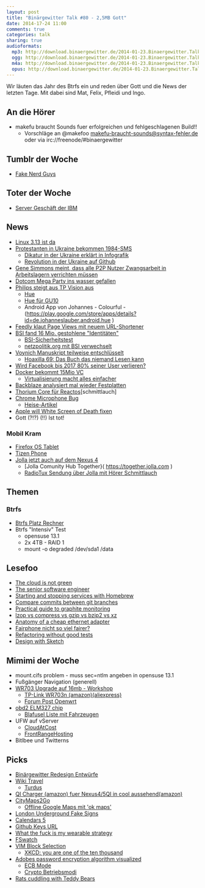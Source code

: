```yaml
---
layout: post
title: "Binärgewitter Talk #80 - 2,5MB Gott"
date: 2014-17-24 11:00
comments: true
categories: talk
sharing: true
audioformats:
  mp3: http://download.binaergewitter.de/2014-01-23.Binaergewitter.Talk.80.mp3
  ogg: http://download.binaergewitter.de/2014-01-23.Binaergewitter.Talk.80.ogg
  m4a: http://download.binaergewitter.de/2014-01-23.Binaergewitter.Talk.80.m4a
  opus: http://download.binaergewitter.de/2014-01-23.Binaergewitter.Talk.80.opus
---
```

Wir läuten das Jahr des Btrfs ein und reden über Gott und die News der letzten Tage. Mit dabei sind Mat, Felix, Pfleidi und Ingo.

## An die Hörer

- makefu braucht Sounds fuer erfolgreichen und fehlgeschlagenen Build!!
  - Vorschläge an @makefoo makefu-braucht-sounds@syntax-fehler.de oder via irc://freenode/#binaergewitter

## Tumblr der Woche

- [Fake Nerd Guys]( http://fakenerdguys.tumblr.com/ )

## Toter der Woche

- [Server Geschäft der IBM]( http://dealbook.nytimes.com/2014/01/23/lenovo-buys-ibm-server-business-for-2-3-billion/ )

## News

- [Linux 3.13 ist da]( http://kernelnewbies.org/Linux_3.13 )
- [Protestanten in Ukraine bekommen 1984-SMS]( http://motherboard.vice.com/en_ca/blog/maybe-the-most-orwellian-text-message-ever-sent )
  - [Dikatur in der Ukraine erklärt in Infografik]( craphound.com/images/dictatorship-en.jpg )
  - [Revolution in der Ukraine auf Github]( https://github.com/fre5h/DoctrineEnumBundle/pull/12#issuecomment-33023169 )
- [Gene Simmons meint, dass alle P2P Nutzer Zwangsarbeit in Arbeitslagern verrichten müssen]( http://torrentfreak.com/gene-simmons-p2p-pioneers-should-have-been-forced-into-work-like-nazis-140117/ )
- [Dotcom Mega Party ins wasser gefallen](http://www.nzz.ch/aktuell/digital/kim-dotcom-feiert-sich-selbst-1.18225241 )
- [Philips steigt aus TP Vision aus]( http://www.newscenter.philips.com/main/standard/news/press/2014/20140120-Philips-to-transfer-remaining-30-percent-stake-in-television-joint-venture-TP-Vision-to-TPV.wpd#.UuDgLWSIXUZ )
    * [Hue]( http://www.meethue.com/ )
    * [Hue für GU10]( http://store.apple.com/de/product/HD394ZM/A/philips-hue-single-gu10-lampe?fnode=0001050701 )
    * Android App von Johannes - Colourful - (https://play.google.com/store/apps/details?id=de.johanneslauber.android.hue )
- [Feedly klaut Page Views mit neuem URL-Shortener]( http://www.the-digital-reader.com/2014/01/18/feedly-found-new-way-steal-page-views-publishers/ )
- [BSI fand 16 Mio. gestohlene "Identitäten"]( https://www.bsi.bund.de/DE/Presse/Pressemitteilungen/Presse2014/Mailtest_21012014.html )
    * [BSI-Sicherheitstest]( https://www.sicherheitstest.bsi.de/ )
    * [netzpolitik.org mit BSI verwechselt]( https://netzpolitik.org/2014/sicherheitstest-bsi-de-wenn-die-dos-attacke-aus-der-eigenen-bevoelkerung-kommt/ )
- [Voynich Manuskript teilweise entschlüsselt]( http://www.digitaljournal.com/pr/1689897 )
   - [Hoaxilla 69: Das Buch das niemand Lesen kann]( http://www.hoaxilla.com/hoaxilla-59-das-buch-das-niemand-lesen-kann/ )
- [Wird Facebook bis 2017 80% seiner User verlieren?]( http://www.fastcompany.com/3025273/fast-feed/study-facebook-will-lose-80-of-its-users-by-2017 )
- [Docker bekommt 15Mio VC]( http://techcrunch.com/2014/01/21/docker-raises-15m-for-popular-open-source-platform-designed-for-developers-to-build-apps-in-the-cloud/ )
    * [Virtualisierung macht alles einfacher]( https://twitter.com/ranterle/status/426452118040764418 )
- [Backblaze analysiert mal wieder Festplatten]( http://blog.backblaze.com/2014/01/21/what-hard-drive-should-i-buy/ )
- [Thorium Core für Reactos]( http://www.pro-linux.de/news/1/20675/thorium-core-reactos-startet-kickstarter-kampagne.html )[schmittlauch]
- [Chrome Microphone Bug]( http://bits.blogs.nytimes.com/2014/01/22/googles-chrome-browser-could-let-malicious-sites-listen-to-conversations/ )
    * [Heise-Artikel]( http://www.heise.de/security/meldung/Browser-Chrome-als-Abhoerzentrale-nutzbar-2094372.html )
- [Apple will White Screen of Death fixen]( http://arstechnica.com/apple/2014/01/apple-random-ios-7-crashes-to-be-remedied-in-upcoming-software-update/ )
- Gott (?!?) (!!) Ist tot!


### Mobil Kram

- [Firefox OS Tablet](http://www.heise.de/open/meldung/Mozilla-stellt-erstes-Tablet-mit-Firefox-OS-vor-2088312.html )
- [Tizen Phone](http://www.areamobile.de/news/26258-zte-geek-mit-tizen-zum-mwc-2014 )
- [Jolla jetzt auch auf dem Nexus 4](http://www.mobilegeeks.de/video-zeigt-sailfish-os-auf-dem-google-nexus-4/ )
    - [Jolla Comunity Hub Together}( https://together.jolla.com )
    - [RadioTux Sendung über Jolla mit Hörer Schmittlauch](http://www.radiotux.de/index.php?/archives/7979-RadioTux-Sendung-Dezember-2013.html )

## Themen

### Btrfs

- [Btrfs Platz Rechner](http://carfax.org.uk/btrfs-usage/index.html )
- Btrfs "Intensiv" Test
     - opensuse 13.1
    - 2x 4TB - RAID 1
    - mount -o degraded /dev/sda1 /data

## Lesefoo

- [The cloud is not green]( http://recode.net/2014/01/22/the-cloud-is-not-green/ )
- [The senior software engineer]( http://theseniorsoftwareengineer.com/ )
- [Starting and stopping services with Homebrew]( http://robots.thoughtbot.com/starting-and-stopping-background-services-with-homebrew )
- [Compare commits between git branches]( http://robots.thoughtbot.com/compare-commits-between-git-branches )
- [Practical guide to graphite monitoring]( http://matt.aimonetti.net/posts/2013/06/26/practical-guide-to-graphite-monitoring/ )
- [lzop vs compress vs gzip vs bzip2 vs xz]( http://stephane.lesimple.fr/blog/2010-07-20/lzop-vs-compress-vs-gzip-vs-bzip2-vs-lzma-vs-lzma2xz-benchmark-reloaded.html )
- [Anatomy of a cheap ethernet adapter]( http://projectgus.com/2013/03/anatomy-of-a-cheap-usb-ethernet-adapter/ )
- [Fairphone nicht so viel fairer?]( http://www.macmark.de/blog/osx_blog_2013-12-a.php )
- [Refactoring without good tests]( http://blog.codeclimate.com/blog/2013/12/05/refactoring-without-good-tests/ )
- [Design with Sketch]( https://medium.com/design-with-sketch/92608a88c103 )


## Mimimi der Woche

- mount.cifs problem - muss sec=ntlm angeben in opensuse 13.1
- Fußgänger Navigation (generell)
- [WR703 Upgrade auf 16mb - Workshop]( http://shackspace.de/?p=4479 )
   - [TP-Link WR703n (amazon)]( http://www.amazon.de/TP-Link-TL-WR703N-802-11n-Wireless-Router/dp/B008UNA6FS?tag=krebsco21 )[(aliexpress)]( http://www.aliexpress.com/item/Portable-Mini-TP-LINK-TL-WR703N-150M-Wireless-3G-Router-WR703N/1614460431.html )
   - [Forum Post Openwrt]( https://forum.openwrt.org/viewtopic.php?id=41449 )
- [obd2 ELM327 chip]( http://www.amazon.de/gp/product/B00ALQE360/ref=as_li_ss_tl?ie=UTF8&camp=1638&creative=19454&creativeASIN=B00ALQE360&linkCode=as2&tag=trektrip )
    * [Blafusel Liste mit Fahrzeugen]( http://www.blafusel.de/obd/obd2_scanned.php )
- UFW auf vServer
   - [CloudAtCost]( http://cloudatcost.com/ )
   - [FrontRangeHosting]( https://www.frontrangehosting.com/hb/index.php/cart/cloud-servers/&step=0 )
- Bitlbee und Twitterns

## Picks

- [Binärgewitter Redesign Entwürfe]( https://www.dropbox.com/sh/n4904hvxsg4hfou/Csgzb4RZeS )
- [Wiki Travel]( http://wikitravel.org/de/Hauptseite )
    * [Turdus]( https://itunes.apple.com/de/app/turdus-offline-wikitravel/id590503295?l=en&mt=8 )
- [QI Charger (amazon) fuer Nexus4/5]( http://www.amazon.de/dp/B00FEAGVWM/?tag=krebsco-21 )[QI in cool aussehend(amazon)]( http://www.amazon.de/dp/B00H2FPIH6/?tag=krebsco-21 )
- [CityMaps2Go]( https://itunes.apple.com/de/app/city-maps-2go-pro-offline/id327783342?l=en&mt=8 )
   - [Offline Google Maps mit 'ok maps']( http://www.iphone-ticker.de/ok-google-maps-so-lassen-sich-kartenausschnitte-auf-dem-iphone-speichern-50620/ )
- [London Underground Fake Signs]( http://prosign.tumblr.com/post/33766157596/someone-has-made-fake-london-underground-signs-and )
- [Calendars 5]( http://readdle.com/products/calendars5/ )
- [Github Keys URL]( https://github.com/pfleidi.keys )
- [What the fuck is my wearable strategy]( http://whatthefuckismywearablestrategy.com/ )
- [FSwatch]( https://github.com/alandipert/fswatch )
- [VIM Block Selection]( http://stackoverflow.com/questions/1676632/whats-a-quick-way-to-comment-uncomment-lines-in-vim )
  * [XKCD: you are one of the ten thousand]( http://xkcd.com/1053/ )
- [Adobes password encryption algorithm visualized]( https://twitter.com/angealbertini/status/425752569617461248 )
    * [ECB Mode]( http://de.wikipedia.org/wiki/Electronic_Code_Book_Mode )
    * [Crypto Betriebsmodi]( http://de.wikipedia.org/wiki/Betriebsmodus_(Kryptographie) )
- [Rats cuddling with Teddy Bears]( http://distractify.com/fun/rats-cuddling-with-teddy-bears/ )

